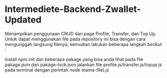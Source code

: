 # Intermediete-Backend-Zwallet-Updated
Menampilkan penggunaan CRUD dari page Profile, Transfer, dan Top Up. Untuk dapat menggunakan file pada repository ini bisa dengan cara mengunggah langsung filenya, kemudian lakukan beberapa langkah berikut :

install npm init dan beberapa pakage yang bisa anda lihat pada file pakage.json dan pakage-lock.json
jalankan file profile.js/transfer.js/topup.js pada terminal dengan perintah node (nama-file).js
